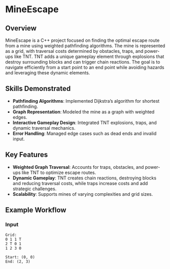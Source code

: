 # **MineEscape**

## **Overview**
MineEscape is a C++ project focused on finding the optimal escape route from a mine using weighted pathfinding algorithms. The mine is represented as a grid, with traversal costs determined by obstacles, traps, and power-ups like TNT. TNT adds a unique gameplay element through explosions that destroy surrounding blocks and can trigger chain reactions. The goal is to navigate efficiently from a start point to an end point while avoiding hazards and leveraging these dynamic elements.

## **Skills Demonstrated**
- **Pathfinding Algorithms**: Implemented Dijkstra’s algorithm for shortest pathfinding.
- **Graph Representation**: Modeled the mine as a graph with weighted edges.
- **Interactive Gameplay Design**: Integrated TNT explosions, traps, and dynamic traversal mechanics.
- **Error Handling**: Managed edge cases such as dead ends and invalid input.

## **Key Features**
- **Weighted Graph Traversal**: Accounts for traps, obstacles, and power-ups like TNT to optimize escape routes.
- **Dynamic Gameplay**: TNT creates chain reactions, destroying blocks and reducing traversal costs, while traps increase costs and add strategic challenges.
- **Scalability**: Supports mines of varying complexities and grid sizes.

## **Example Workflow**
### **Input**
```plaintext
Grid:
0 1 1 T
2 T 0 1
1 2 3 0

Start: (0, 0)
End: (2, 3)
